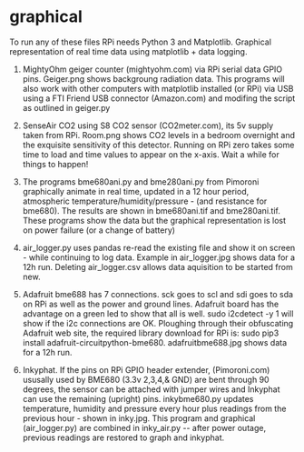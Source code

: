 # graphical
To run any of these files RPi needs Python 3 and Matplotlib.
Graphical representation of real time data using matplotlib + data logging. 

1. MightyOhm geiger counter (mightyohm.com) via RPi serial data GPIO pins. Geiger.png shows backgroung radiation data. This programs will also work with other computers with matplotlib installed (or RPi) via USB using a FTI Friend USB connector (Amazon.com) and modifing the script as outlined in geiger.py

2. SenseAir CO2 using S8 CO2 sensor (CO2meter.com), its 5v supply taken from RPi. Room.png shows CO2 levels in a bedroom overnight and the exquisite sensitivity of this detector. Running on RPi zero takes some time to load and time values to appear on the x-axis. Wait a while for things to happen!

3. The programs bme680ani.py and bme280ani.py from Pimoroni graphically animate in real time, updated in a 12 hour period, atmospheric temperature/humidity/pressure - (and resistance for bme680). The results are shown in bme680ani.tif and bme280ani.tif.  These programs show the data but the graphical representation is lost on power failure (or a change of battery) 

4. air_logger.py uses pandas re-read the existing file and show it on screen - while continuing to log data. Example in air_logger.jpg shows data for a 12h run. Deleting air_logger.csv allows data aquisition to be started from new.

5.  Adafruit bme688 has 7 connections. sck goes to scl and sdi goes to sda on RPi as well as the power and ground lines. Adafruit board has the advantage on a green led  to show that all is well. sudo i2cdetect -y 1 will show if the i2c connections are OK. Ploughing through their obfuscating Adafruit web site, the required library       download for RPi is: sudo pip3 install adafruit-circuitpython-bme680. adafruitbme688.jpg shows data for a 12h run. 
 
6. Inkyphat.  If the pins on RPi GPIO header extender, (Pimoroni.com) ususally used by BME680 (3.3v 2,3,4,& GND) are bent through 90 degrees, the sensor can be attached with jumper wires and Inkyphat can use the remaining (upright) pins. inkybme680.py updates temperature, humidity and pressure every hour plus readings from the previous hour - shown in inky.jpg. This program and graphical (air_logger.py) are combined in inky_air.py  --   after power outage, previous readings are restored to graph and inkyphat.  

